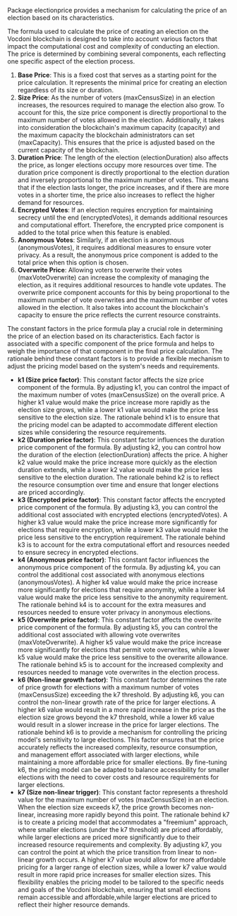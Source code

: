 Package electionprice provides a mechanism for calculating the price of an election based on its characteristics.

The formula used to calculate the price of creating an election on the Vocdoni blockchain is designed to take into account various factors that impact the computational cost and complexity of conducting an election. The price is determined by combining several components, each reflecting one specific aspect of the election process.

1. **Base Price**: This is a fixed cost that serves as a starting point for the price calculation. It represents the minimal price for creating an election regardless of its size or duration.
2. **Size Price**: As the number of voters (maxCensusSize) in an election increases, the resources required to manage the election also grow. To account for this, the size price component is directly proportional to the maximum number of votes allowed in the election. Additionally, it takes into consideration the blockchain's maximum capacity (capacity) and the maximum capacity the blockchain administrators can set (maxCapacity). This ensures that the price is adjusted based on the current capacity of the blockchain.
3. **Duration Price**: The length of the election (electionDuration) also affects the price, as longer elections occupy more resources over time. The duration price component is directly proportional to the election duration and inversely proportional to the maximum number of votes. This means that if the election lasts longer, the price increases, and if there are more votes in a shorter time, the price also increases to reflect the higher demand for resources.
4. **Encrypted Votes**: If an election requires encryption for maintaining secrecy until the end (encryptedVotes), it demands additional resources and computational effort. Therefore, the encrypted price component is added to the total price when this feature is enabled.
5. **Anonymous Votes**: Similarly, if an election is anonymous (anonymousVotes), it requires additional measures to ensure voter privacy. As a result, the anonymous price component is added to the total price when this option is chosen.
6. **Overwrite Price**: Allowing voters to overwrite their votes (maxVoteOverwrite) can increase the complexity of managing the election, as it requires additional resources to handle vote updates. The overwrite price component accounts for this by being proportional to the maximum number of vote overwrites and the maximum number of votes allowed in the election. It also takes into account the blockchain's capacity to ensure the price reflects the current resource constraints.

The constant factors in the price formula play a crucial role in determining the price of an election based on its characteristics. Each factor is associated with a specific component of the price formula and helps to weigh the importance of that component in the final price calculation. The rationale behind these constant factors is to provide a flexible mechanism to adjust the pricing model based on the system's needs and requirements.

- **k1 (Size price factor)**: This constant factor affects the size price component of the formula. By adjusting k1, you can control the impact of the maximum number of votes (maxCensusSize) on the overall price. A higher k1 value would make the price increase more rapidly as the election size grows, while a lower k1 value would make the price less sensitive to the election size. The rationale behind k1 is to ensure that the pricing model can be adapted to accommodate different election sizes while considering the resource requirements.
- **k2 (Duration price factor)**: This constant factor influences the duration price component of the formula. By adjusting k2, you can control how the duration of the election (electionDuration) affects the price. A higher k2 value would make the price increase more quickly as the election duration extends, while a lower k2 value would make the price less sensitive to the election duration. The rationale behind k2 is to reflect the resource consumption over time and ensure that longer elections are priced accordingly.
- **k3 (Encrypted price factor)**: This constant factor affects the encrypted price component of the formula. By adjusting k3, you can control the additional cost associated with encrypted elections (encryptedVotes). A higher k3 value would make the price increase more significantly for elections that require encryption, while a lower k3 value would make the price less sensitive to the encryption requirement. The rationale behind k3 is to account for the extra computational effort and resources needed to ensure secrecy in encrypted elections.
- **k4 (Anonymous price factor)**: This constant factor influences the anonymous price component of the formula. By adjusting k4, you can control the additional cost associated with anonymous elections (anonymousVotes). A higher k4 value would make the price increase more significantly for elections that require anonymity, while a lower k4 value would make the price less sensitive to the anonymity requirement. The rationale behind k4 is to account for the extra measures and resources needed to ensure voter privacy in anonymous elections.
- **k5 (Overwrite price factor)**: This constant factor affects the overwrite price component of the formula. By adjusting k5, you can control the additional cost associated with allowing vote overwrites (maxVoteOverwrite). A higher k5 value would make the price increase more significantly for elections that permit vote overwrites, while a lower k5 value would make the price less sensitive to the overwrite allowance. The rationale behind k5 is to account for the increased complexity and resources needed to manage vote overwrites in the election process.
- **k6 (Non-linear growth factor)**: This constant factor determines the rate of price growth for elections with a maximum number of votes (maxCensusSize) exceeding the k7 threshold. By adjusting k6, you can control the non-linear growth rate of the price for larger elections. A higher k6 value would result in a more rapid increase in the price as the election size grows beyond the k7 threshold, while a lower k6 value would result in a slower increase in the price for larger elections. The rationale behind k6 is to provide a mechanism for controlling the pricing model's sensitivity to large elections. This factor ensures that the price accurately reflects the increased complexity, resource consumption, and management effort associated with larger elections, while maintaining a more affordable price for smaller elections. By fine-tuning k6, the pricing model can be adapted to balance accessibility for smaller elections with the need to cover costs and resource requirements for larger elections.
- **k7 (Size non-linear trigger)**: This constant factor represents a threshold value for the maximum number of votes (maxCensusSize) in an election. When the election size exceeds k7, the price growth becomes non-linear, increasing more rapidly beyond this point. The rationale behind k7 is to create a pricing model that accommodates a "freemium" approach, where smaller elections (under the k7 threshold) are priced affordably, while larger elections are priced more significantly due to their increased resource requirements and complexity. By adjusting k7, you can control the point at which the price transition from linear to non-linear growth occurs. A higher k7 value would allow for more affordable pricing for a larger range of election sizes, while a lower k7 value would result in more rapid price increases for smaller election sizes. This flexibility enables the pricing model to be tailored to the specific needs and goals of the Vocdoni blockchain, ensuring that small elections remain accessible and affordable,while larger elections are priced to reflect their higher resource demands.
